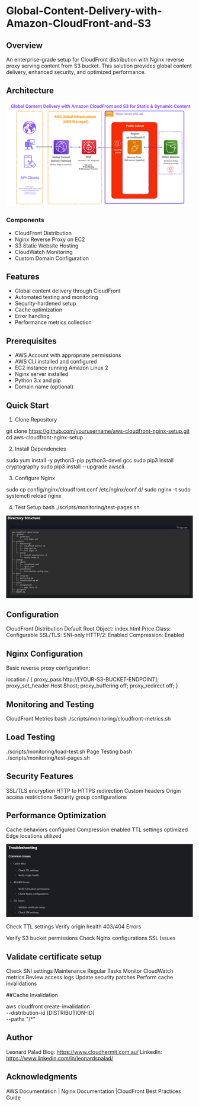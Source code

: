 # Global-Content-Delivery-with-Amazon-CloudFront-and-S3

## Overview
An enterprise-grade setup for CloudFront distribution with Nginx reverse proxy serving content from S3 bucket. This solution provides global content delivery, enhanced security, and optimized performance.

## Architecture
![Architecture Diagram](docs/architect.png)


### Components
- CloudFront Distribution
- Nginx Reverse Proxy on EC2
- S3 Static Website Hosting
- CloudWatch Monitoring
- Custom Domain Configuration

## Features
- Global content delivery through CloudFront
- Automated testing and monitoring
- Security-hardened setup
- Cache optimization
- Error handling
- Performance metrics collection

## Prerequisites
- AWS Account with appropriate permissions
- AWS CLI installed and configured
- EC2 instance running Amazon Linux 2
- Nginx server installed
- Python 3.x and pip
- Domain name (optional)


## Quick Start
1. Clone Repository

git clone https://github.com/yourusername/aws-cloudfront-nginx-setup.git
cd aws-cloudfront-nginx-setup

2. Install Dependencies

sudo yum install -y python3-pip python3-devel gcc
sudo pip3 install cryptography
sudo pip3 install --upgrade awscli

3. Configure Nginx
 
sudo cp config/nginx/cloudfront.conf /etc/nginx/conf.d/
sudo nginx -t
sudo systemctl reload nginx

4. Test Setup
bash
./scripts/monitoring/test-pages.sh


![directory](docs/directory.png)

## Configuration
CloudFront Distribution
Default Root Object: index.html
Price Class: Configurable
SSL/TLS: SNI-only
HTTP/2: Enabled
Compression: Enabled
## Nginx Configuration
Basic reverse proxy configuration:

location / {
    proxy_pass http://[YOUR-S3-BUCKET-ENDPOINT];
    proxy_set_header Host $host;
    proxy_buffering off;
    proxy_redirect off;
}


## Monitoring and Testing
CloudFront Metrics
bash
./scripts/monitoring/cloudfront-metrics.sh

## Load Testing

./scripts/monitoring/load-test.sh
Page Testing
bash
./scripts/monitoring/test-pages.sh


## Security Features
SSL/TLS encryption
HTTP to HTTPS redirection
Custom headers
Origin access restrictions
Security group configurations

## Performance Optimization
Cache behaviors configured
Compression enabled
TTL settings optimized
Edge locations utilized

![directory](docs/t.png)

Check TTL settings
Verify origin health
403/404 Errors

Verify S3 bucket permissions
Check Nginx configurations
SSL Issues

## Validate certificate setup

Check SNI settings
Maintenance
Regular Tasks
Monitor CloudWatch metrics
Review access logs
Update security patches
Perform cache invalidations


##Cache Invalidation

aws cloudfront create-invalidation \
    --distribution-id [DISTRIBUTION-ID] \
    --paths "/*"


## Author 
Leonard Palad
Blog: https://www.cloudhermit.com.au/ 
LinkedIn: https://www.linkedin.com/in/leonardspalad/


## Acknowledgments
AWS Documentation | Nginx Documentation |CloudFront Best Practices Guide

